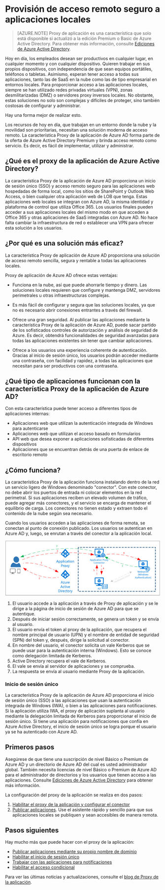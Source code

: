 <properties
	pageTitle="Provisión de acceso remoto seguro a aplicaciones locales"
	description="Explica cómo utilizar el proxy de la aplicación de Azure AD para proporcionar acceso remoto seguro a sus aplicaciones locales."
	services="active-directory"
	documentationCenter=""
	authors="kgremban"
	manager="femila"
	editor=""/>

<tags
	ms.service="active-directory"
	ms.workload="identity"
	ms.tgt_pltfrm="na"
	ms.devlang="na"
	ms.topic="article"
	ms.date="08/25/2016"
	ms.author="kgremban"/>

# Provisión de acceso remoto seguro a aplicaciones locales

> [AZURE.NOTE] Proxy de aplicación es una característica que solo está disponible si actualizó a la edición Premium o Basic de Azure Active Directory. Para obtener más información, consulte [Ediciones de Azure Active Directory](active-directory-editions.md).

Hoy en día, los empleados desean ser productivos en cualquier lugar, en cualquier momento y con cualquier dispositivo. Quieren trabajar en sus propios dispositivos, con independencia de que sean equipos portátiles, teléfonos o tabletas. Asimismo, esperan tener acceso a todas sus aplicaciones, tanto las de SaaS en la nube como las de tipo empresarial en entornos locales. Para proporcionar acceso a las aplicaciones locales, siempre se han utilizado redes privadas virtuales (VPN), zonas desmilitarizadas (DMZ) o servidores proxy inversos locales. No obstante, estas soluciones no solo son complejas y difíciles de proteger, sino también costosas de configurar y administrar.

Hay una forma mejor de realizar esto.

Los recursos de hoy en día, que trabajan en un entorno donde la nube y la movilidad son prioritarias, necesitan una solución moderna de acceso remoto. La característica Proxy de la aplicación de Azure AD forma parte de la oferta de Azure Active Directory Premium y brinda acceso remoto como servicio. Es decir, es fácil de implementar, utilizar y administrar.

## ¿Qué es el proxy de la aplicación de Azure Active Directory?
La característica Proxy de la aplicación de Azure AD proporciona un inicio de sesión único (SSO) y acceso remoto seguro para las aplicaciones web hospedadas de forma local, como los sitios de SharePoint y Outlook Web Access, o bien cualquier otra aplicación web de LOB que tenga. Estas aplicaciones web locales se integran con Azure AD, la misma identidad y plataforma de control que utiliza Office 365. Los usuarios finales pueden acceder a sus aplicaciones locales del mismo modo en que acceden a Office 365 y otras aplicaciones de SaaS integradas con Azure AD. No hace falta cambiar la infraestructura de red o establecer una VPN para ofrecer esta solución a los usuarios.

## ¿Por qué es una solución más eficaz?
La característica Proxy de aplicación de Azure AD proporciona una solución de acceso remoto sencilla, segura y rentable a todas las aplicaciones locales.

Proxy de aplicación de Azure AD ofrece estas ventajas:

- Funciona en la nube, así que puede ahorrarle tiempo y dinero. Las soluciones locales requieren que configure y mantenga DMZ, servidores perimetrales u otras infraestructuras complejas.

- Es más fácil de configurar y segura que las soluciones locales, ya que no es necesario abrir conexiones entrantes a través del firewall.

- Ofrece una gran seguridad. Al publicar las aplicaciones mediante la característica Proxy de la aplicación de Azure AD, puede sacar partido de los sofisticados controles de autorización y análisis de seguridad de Azure. Es decir, obtendrá funcionalidades de seguridad avanzadas para todas las aplicaciones existentes sin tener que cambiar aplicaciones.

- Ofrece a los usuarios una experiencia coherente de autenticación. Gracias al inicio de sesión único, los usuarios podrán acceder mediante una contraseña, con facilidad y rapidez, a todas las aplicaciones que necesitan para ser productivos con una contraseña.

## ¿Qué tipo de aplicaciones funcionan con la característica Proxy de la aplicación de Azure AD?
Con esta característica puede tener acceso a diferentes tipos de aplicaciones internas:

- Aplicaciones web que utilizan la autenticación integrada de Windows para autenticarse
- Aplicaciones web que utilizan el acceso basado en formularios
- API web que desea exponer a aplicaciones sofisticadas de diferentes dispositivos
- Aplicaciones que se encuentran detrás de una puerta de enlace de escritorio remoto

## ¿Cómo funciona?
La característica Proxy de la aplicación funciona instalando dentro de la red un servicio ligero de Windows denominado "conector". Con este conector, no debe abrir los puertos de entrada ni colocar elementos en la red perimetral. Si sus aplicaciones reciben un elevado volumen de tráfico, puede agregar más conectores, y el servicio se encarga de mantener el equilibrio de carga. Los conectores no tienen estado y extraen todo el contenido de la nube según sea necesario.

Cuando los usuarios acceden a las aplicaciones de forma remota, se conectan al punto de conexión publicado. Los usuarios se autentican en Azure AD y, luego, se enrutan a través del conector a la aplicación local.

 ![Diagrama de Proxy de la aplicación de Azure AD](./media/active-directory-appssoaccess-whatis/azureappproxxy.png)

1. El usuario accede a la aplicación a través de Proxy de aplicación y se le dirige a la página de inicio de sesión de Azure AD para que se autentique.
2. Después de iniciar sesión correctamente, se genera un token y se envía al usuario.
3. El usuario envía el token al proxy de la aplicación, que recupera el nombre principal de usuario (UPN) y el nombre de entidad de seguridad (SPN) del token y, después, dirige la solicitud al conector.
4. En nombre del usuario, el conector solicita un vale Kerberos que se puede usar para la autenticación interna (Windows). Esto se conoce como delegación limitada de Kerberos.
5. Active Directory recupera el vale de Kerberos.
6. El vale se envía al servidor de aplicaciones y se comprueba.
7. La respuesta se envía al usuario mediante Proxy de la aplicación.

### Inicio de sesión único
La característica Proxy de la aplicación de Azure AD proporciona el inicio de sesión único (SSO) a las aplicaciones que usan la autenticación integrada de Windows (IWA), o bien a las aplicaciones para notificaciones. Si la aplicación utiliza IWA, el proxy de aplicación suplanta al usuario mediante la delegación limitada de Kerberos para proporcionar el inicio de sesión único. Si tiene una aplicación para notificaciones que confía en Azure Active Directory, el inicio de sesión único se logra porque el usuario ya se ha autenticado con Azure AD.

## Primeros pasos
Asegúrese de que tiene una suscripción de nivel Básico o Premium de Azure AD y un directorio de Azure AD del cual es usted administrador global. También necesita licencias de nivel Básico o Premium de Azure AD para el administrador de directorios y los usuarios que tienen acceso a las aplicaciones. Consulte [Ediciones de Azure Active Directory](active-directory-editions.md) para obtener más información.

La configuración del proxy de la aplicación se realiza en dos pasos:

1. [Habilitar el proxy de la aplicación y configurar el conector](active-directory-application-proxy-enable.md)
2. [Publicar aplicaciones](active-directory-application-proxy-publish.md). Use el asistente rápido y sencillo para que sus aplicaciones locales se publiquen y sean accesibles de manera remota.

## Pasos siguientes
Hay mucho más que puede hacer con el proxy de la aplicación:

- [Publicar aplicaciones mediante su propio nombre de dominio](active-directory-application-proxy-custom-domains.md)
- [Habilitar el inicio de sesión único](active-directory-application-proxy-sso-using-kcd.md)
- [Trabajar con las aplicaciones para notificaciones](active-directory-application-proxy-claims-aware-apps.md)
- [Habilitar el acceso condicional](active-directory-application-proxy-conditional-access.md)

Para ver las últimas noticias y actualizaciones, consulte el [blog de Proxy de la aplicación](http://blogs.technet.com/b/applicationproxyblog/).

<!---HONumber=AcomDC_0824_2016-->